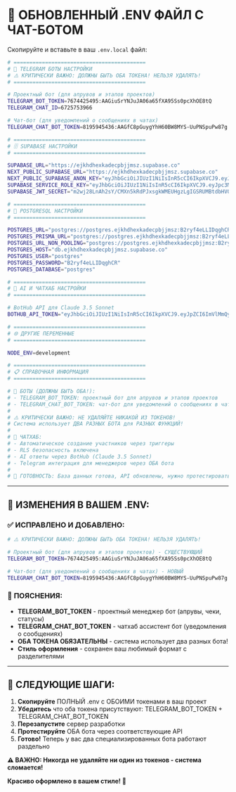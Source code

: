 # 🔧 ОБНОВЛЕННЫЙ .ENV ФАЙЛ С ЧАТ-БОТОМ

Скопируйте и вставьте в ваш `.env.local` файл:

```bash
# ==========================================
# 🤖 TELEGRAM БОТЫ НАСТРОЙКИ
# ⚠️ КРИТИЧЕСКИ ВАЖНО: ДОЛЖНЫ БЫТЬ ОБА ТОКЕНА! НЕЛЬЗЯ УДАЛЯТЬ!
# ==========================================

# Проектный бот (для апрувов и этапов проектов)
TELEGRAM_BOT_TOKEN=7674425495:AAGiuSrYNJuJA06a65fXA95Ss0pcXhOE8tQ
TELEGRAM_CHAT_ID=6725753966

# Чат-бот (для уведомлений о сообщениях в чатах)  
TELEGRAM_CHAT_BOT_TOKEN=8195945436:AAGfC8pGuygYhH60BW8MYS-UuPNSpuPw87g

# ==========================================
# 🗄️ SUPABASE НАСТРОЙКИ
# ==========================================

SUPABASE_URL="https://ejkhdhexkadecpbjjmsz.supabase.co"
NEXT_PUBLIC_SUPABASE_URL="https://ejkhdhexkadecpbjjmsz.supabase.co"
NEXT_PUBLIC_SUPABASE_ANON_KEY="eyJhbGciOiJIUzI1NiIsInR5cCI6IkpXVCJ9.eyJpc3MiOiJzdXBhYmFzZSIsInJlZiI6ImVqa2hkaGV4a2FkZWNwYmqqjbXN6Iiwicm9sZSI6ImFub24iLCJpYXQiOjE3MzE2NjA1NjksImV4cCI6MjA0NzIzNjU2OX0.eyJpcCI6IkpXVCJ9"
SUPABASE_SERVICE_ROLE_KEY="eyJhbGciOiJIUzI1NiIsInR5cCI6IkpXVCJ9.eyJpc3MiOiJzdXBhYmFzZSIsInJlZiI6ImVqa2hkaGV4a2FkZWNwYmqjqbXN6Iiwicm9sZSI6InNlcnZpY2Vfcm9sZSIsImlhdYI6MTczMTY2MDU2OSwuZXhwIjoyMDQ3MjM2NTY5fQ.eyJpc3MiOiJzMyIsImV4cCI6MjA0N3"
SUPABASE_JWT_SECRET="m2wj28LnAh2sY/CMXn5kRdPJxsgkWMEUHgzLgIGSRUMBtdbHVQ5Q"

# ==========================================
# 🐘 POSTGRESQL НАСТРОЙКИ
# ==========================================

POSTGRES_URL="postgres://postgres.ejkhdhexkadecpbjjmsz:B2ryf4eLLIDqghCR@aws-0-eu-central-1.pooler.supabase.com:6432/postgres"
POSTGRES_PRISMA_URL="postgres://postgres.ejkhdhexkadecpbjjmsz:B2ryf4eLLIDqghCR@aws-0-eu-central-1.pooler.supabase.com:6432/postgres?pgbouncer=true&connect_timeout=15"
POSTGRES_URL_NON_POOLING="postgres://postgres.ejkhdhexkadecpbjjmsz:B2ryf4eLLIDqghCR@aws-0-eu-central-1.pooler.supabase.com:5432/postgres"
POSTGRES_HOST="db.ejkhdhexkadecpbjjmsz.supabase.co"
POSTGRES_USER="postgres"
POSTGRES_PASSWORD="B2ryf4eLLIDqghCR"
POSTGRES_DATABASE="postgres"

# ==========================================
# 🤖 AI И ЧАТХАБ НАСТРОЙКИ
# ==========================================

# BotHub API для Claude 3.5 Sonnet
BOTHUB_API_TOKEN="eyJhbGciOiJIUzI1NiIsInR5cCI6IkpXVCJ9.eyJpZCI6ImVlMmQyYjY3LTY1YTUtNGE1OS1iZjEyLTc4NTA4YWU4NzEwMiIsImlzRGV2ZWxvcGVyIjp0cnVlLCJpYXQiOjE3NTMwMTg5MDcsImV4cCI6MjA2ODU5NDkwN30.vB16n8TZXJDrvSeLndWYXv-8fwVlxXKzrZrdKkj7bZg"

# ==========================================
# 🌐 ДРУГИЕ ПЕРЕМЕННЫЕ
# ==========================================

NODE_ENV=development

# ==========================================
# 📋 СПРАВОЧНАЯ ИНФОРМАЦИЯ
# ==========================================

# 🤖 БОТЫ (ДОЛЖНЫ БЫТЬ ОБА!):
# - TELEGRAM_BOT_TOKEN: проектный бот для апрувов и этапов проектов  
# - TELEGRAM_CHAT_BOT_TOKEN: чат-бот для уведомлений о сообщениях в чатах
# 
# ⚠️ КРИТИЧЕСКИ ВАЖНО: НЕ УДАЛЯЙТЕ НИКАКОЙ ИЗ ТОКЕНОВ!
# Система использует ДВА РАЗНЫХ БОТА для РАЗНЫХ ФУНКЦИЙ!
# 
# 💬 ЧАТХАБ:
# - Автоматическое создание участников через триггеры
# - RLS безопасность включена  
# - AI ответы через BotHub (Claude 3.5 Sonnet)
# - Telegram интеграция для менеджеров через ОБА бота
#
# 🚀 ГОТОВНОСТЬ: База данных готова, API обновлены, нужно протестировать!
```

---

## 🎯 **ИЗМЕНЕНИЯ В ВАШЕМ .ENV:**

### ✅ **ИСПРАВЛЕНО И ДОБАВЛЕНО:**
```bash
# ⚠️ КРИТИЧЕСКИ ВАЖНО: ДОЛЖНЫ БЫТЬ ОБА ТОКЕНА! НЕЛЬЗЯ УДАЛЯТЬ!

# Проектный бот (для апрувов и этапов проектов) - СУЩЕСТВУЮЩИЙ
TELEGRAM_BOT_TOKEN=7674425495:AAGiuSrYNJuJA06a65fXA95Ss0pcXhOE8tQ

# Чат-бот (для уведомлений о сообщениях в чатах) - НОВЫЙ  
TELEGRAM_CHAT_BOT_TOKEN=8195945436:AAGfC8pGuygYhH60BW8MYS-UuPNSpuPw87g
```

### 📝 **ПОЯСНЕНИЯ:**
- **TELEGRAM_BOT_TOKEN** - проектный менеджер бот (апрувы, чеки, статусы)
- **TELEGRAM_CHAT_BOT_TOKEN** - чатхаб ассистент бот (уведомления о сообщениях)
- **ОБА ТОКЕНА ОБЯЗАТЕЛЬНЫ** - система использует два разных бота!
- **Стиль оформления** - сохранен ваш любимый формат с разделителями

---

## 🚀 **СЛЕДУЮЩИЕ ШАГИ:**

1. **Скопируйте** ПОЛНЫЙ .env с ОБОИМИ токенами в ваш проект
2. **Убедитесь** что оба токена присутствуют: TELEGRAM_BOT_TOKEN + TELEGRAM_CHAT_BOT_TOKEN  
3. **Перезапустите** сервер разработки
4. **Протестируйте** ОБА бота через соответствующие API
5. **Готово!** Теперь у вас два специализированных бота работают раздельно

**⚠️ ВАЖНО: Никогда не удаляйте ни один из токенов - система сломается!**

**Красиво оформлено в вашем стиле! 🎨** 